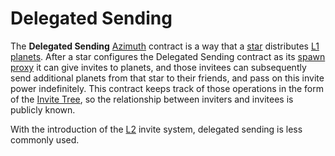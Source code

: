 # Delegated Sending

The **Delegated Sending** [Azimuth](urbit-docs/glossary/azimuth) contract is a way that a [star](urbit-docs/glossary/star ) distributes [L1](urbit-docs/glossary/azimuth) [planets](urbit-docs/glossary/planet). After a star configures the Delegated Sending contract as its [spawn proxy](urbit-docs/glossary/proxies) it can give invites to planets, and those invitees can subsequently send additional planets from that star to their friends, and pass on this invite power indefinitely. This contract keeps track of those operations in the form of the [Invite Tree](urbit-docs/glossary/invite-tree), so the relationship between inviters and invitees is publicly known.

With the introduction of the [L2](urbit-docs/glossary/rollups) invite system, delegated sending is less commonly used.
